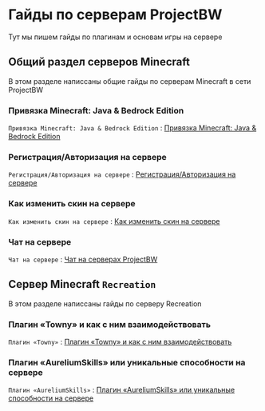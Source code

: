 # Гайды по серверам ProjectBW
Тут мы пишем гайды по плагинам и основам игры на сервере

## Общий раздел серверов Minecraft

В этом разделе написсаны общие гайды по серверам Minecraft в сети ProjectBW

### Привязка Minecraft: Java & Bedrock Edition

`Привязка Minecraft: Java & Bedrock Edition` : [Привязка Minecraft: Java & Bedrock Edition](https://wiki.projectbw.ru/guide/bedrock)

### Регистрация/Авторизация на сервере

`Регистрация/Авторизация на сервере` : [Регистрация/Авторизация на сервере](https://wiki.projectbw.ru/guide/login)

### Как изменить скин на сервере

`Как изменить скин на сервере` : [Как изменить скин на сервере](https://wiki.projectbw.ru/guide/skin)

### Чат на сервере 

`Чат на сервере` : [Чат на серверах ProjectBW](https://wiki.projectbw.ru/guide/chat)

## Cервер Minecraft `Recreation`

В этом разделе написсаны  гайды по серверу Recreation

### Плагин «Towny» и как с ним взаимодействовать

`Плагин «Towny»` : [Плагин «Towny» и как с ним взаимодействовать](https://wiki.projectbw.ru/guide/towny)

### Плагин «AureliumSkills» или уникальные способности на сервере

`Плагин «AureliumSkills»` : [Плагин «AureliumSkills» или уникальные способности на сервере](https://wiki.projectbw.ru/guide/aureliumskills)
